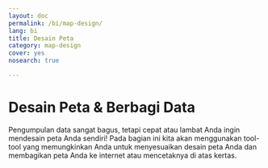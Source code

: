 ```yaml
---
layout: doc
permalink: /bi/map-design/
lang: bi
title: Desain Peta
category: map-design
cover: yes
nosearch: true

---
```


Desain Peta & Berbagi Data
==========================
Pengumpulan data sangat bagus, tetapi cepat atau lambat Anda ingin
mendesain peta Anda sendiri! Pada bagian ini kita akan menggunakan
tool-tool yang memungkinkan Anda untuk menyesuaikan desain 
peta Anda dan membagikan peta Anda ke internet atau mencetaknya di
atas kertas.

